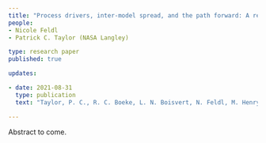 ```yaml
---
title: "Process drivers, inter-model spread, and the path forward: A review of amplified Arctic warming"
people:
- Nicole Feldl
- Patrick C. Taylor (NASA Langley) 

type: research paper
published: true

updates:

- date: 2021-08-31
  type: publication
  text: "Taylor, P. C., R. C. Boeke, L. N. Boisvert, N. Feldl, M. Henry, Y. Huang, P. L. Langen, W. Liu, F. Pithan, S. A. Sejas, and I. Tan (2021), Process drivers, inter-model spread, and the path forward: A review of amplified Arctic warming, submitted."

---
```


Abstract to come.
